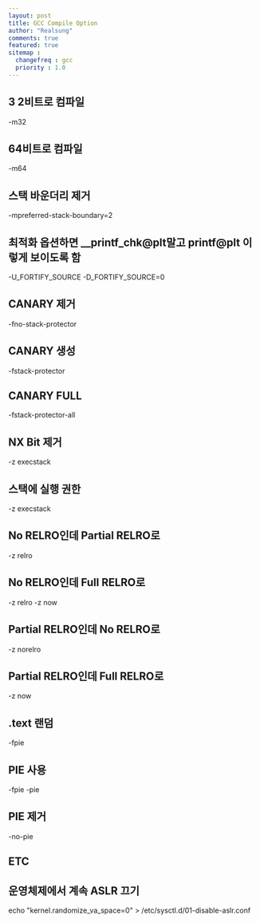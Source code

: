 ```yaml
---
layout: post
title: GCC Compile Option
author: "Realsung"
comments: true
featured: true
sitemap :
  changefreq : gcc
  priority : 1.0
---
```




## 3 2비트로 컴파일

-m32

## 64비트로 컴파일

-m64

## 스택 바운더리 제거

-mpreferred-stack-boundary=2

## 최적화 옵션하면 __printf_chk@plt말고 printf@plt 이렇게 보이도록 함

-U_FORTIFY_SOURCE -D_FORTIFY_SOURCE=0

## CANARY 제거

-fno-stack-protector

## CANARY 생성

-fstack-protector

## CANARY FULL

-fstack-protector-all

## NX Bit 제거

-z execstack

## 스택에 실행 권한

-z execstack

## No RELRO인데 Partial RELRO로

-z relro

## No RELRO인데 Full RELRO로

-z relro -z now

## Partial RELRO인데 No RELRO로

-z norelro

## Partial RELRO인데 Full RELRO로

-z now

## .text 랜덤

-fpie

## PIE 사용

-fpie -pie

## PIE 제거

-no-pie

## ETC

## 운영체제에서 계속 ASLR 끄기

echo "kernel.randomize_va_space=0" > /etc/sysctl.d/01-disable-aslr.conf